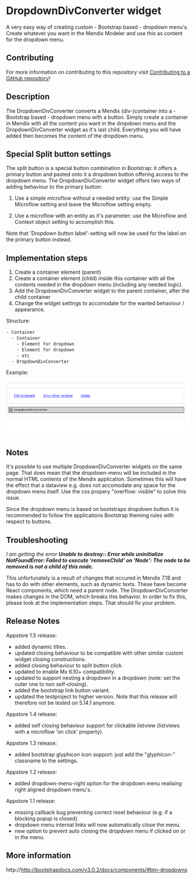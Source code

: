 # DropdownDivConverter widget

A very easy way of creating custom - Bootstrap based - dropdown menu's. Create whatever you want in the Mendix Modeler and use this as content for the dropdown menu.

## Contributing

For more information on contributing to this repository visit [Contributing to a GitHub repository](https://world.mendix.com/display/howto50/Contributing+to+a+GitHub+repository)!

## Description

The DropdownDivConverter converts a Mendix (div-)container into a - Bootstrap based - dropdown menu with a button. Simply create a container in Mendix with all the content you want in the dropdown menu and the DropdownDivConverter widget as it's last child. Everything you will have added then becomes the content of the dropdown menu.

## Special Split button settings

The split button is a special button combination in Bootstrap: it offers a primary button and pasted onto it a dropdown button offering access to the dropdown menu.
The DropdownDivConverter widget offers two ways of adding behaviour to the primary button:

1. Use a simple microflow without a needed entity: use the Simple Microflow setting and leave the Microflow setting empty.

2. Use a microflow with an entity as it's parameter: use the Microflow and Context object setting to accomplish this.


Note that 'Dropdown button label'-setting will now be used for the label on the primary button instead.

## Implementation steps

1. Create a container element (parent)
2. Create a container element (child) inside this container with all the contents needed in the dropdown menu (including any needed logic).
3. Add the DropdownDivConverter widget to the parent container, after the child container
4. Change the widget settings to accomodate for the wanted behaviour / appearance.

Structure:

```
- Container
  - Container
    - Element for dropdown
    - Element for dropdown
    - etc
  - DropdownDivConverter
```
Example:

![](assets/dropdown-divconverter.png)


## Notes
It's possible to use multiple DropdownDivConverter widgets on the same page. That does mean that the dropdown-menu will be included in the normal HTML contents of the Mendix application. Sometimes this will have the effect that a dataview e.g. does not accomodate any space for the dropdown menu itself. Use the css propery "overflow: visible" to solve this issue.

Since the dropdown menu is based on bootstraps dropdown button it is recommended to follow the applications Bootstrap theming rules with respect to buttons.

## Troubleshooting

*I am getting the error __Unable to destroy:: Error while uninitialize NotFoundError: Failed to execute 'removeChild' on 'Node': The node to be removed is not a child of this node.__*

This unfortunately is a result of changes that occured in Mendix 7.18 and has to do with other elements, such as dynamic texts. These have become React components, which need a parent node. The DropdownDivConverter makes changes in the DOM, which breaks this behavior. In order to fix this, please look at the implementation steps. That should fix your problem.

## Release Notes
Appstore 1.5 release:
- added dynamic titles.
- updated closing behaviour to be compatible with other similar custom widget closing constructions.
- added closing behaviour to split button click.
- updated to enable Mx 6.10+ compatibility.
- updated to support nesting a dropdown in a dropdown (note: set the outer one to non self-closing).
- added the bootstrap link button variant.
- updated the testproject to higher version. Note that this release will therefore not be tested on 5.14.1 anymore.

Appstore 1.4 release:
- added self closing behaviour support for clickable listview (listviews with a microflow 'on click' property).

Appstore 1.3 release:
- added bootstrap glyphicon icon support: just add the "glyphicon-" classname to the settings.

Appstore 1.2 release:
- added dropdown-menu-right option for the dropdown menu realising right aligned dropdown menu's.

Appstore 1.1 release:
- missing callback bug preventing correct reset behaviour (e.g. if a blocking popup is closed).
- dropdown menu internal links will now automatically close the menu.
- new option to prevent auto closing the dropdown menu if clicked on or in the menu.

## More information
http://http://bootstrapdocs.com/v3.0.2/docs/components/#btn-dropdowns
